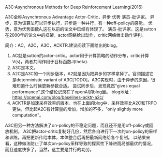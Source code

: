 A3C:Asynchronous Methods for Deep Reinforcement Learning(2016)

A3C全称Asynchronous Advantage Actor-Critic，异步 优势 演员-批评家。
异步，意为该算法可以异步执行，异步是一种并行，有一种off-policy的感觉。
优势，意为优势函数A,这在以前的论文中已经有体现了。
演员-批评家，这是sutton在2000年的论文中的框架，actor网络给出动作，critic网络给出动作评判。

简介：AC，A2C，A3C，ACKTR.建议阅读下面给出的blog。
1. AC就是sutton的actor-critic。actor用于计算策略的动作分布，critic计算V(s)，两者共同作用于目标函数J(theta).
2. A3C是本文。
3. A2C是A3C的一个同步版本，A2就是因为把异步的字样拿掉了。官网描述它是deterministic variant of A3C[TODO]。A3C实现时，由于异步的原因，很难知道什么时候更新参数合适。
尝试同步后，发现竟然"gives equal performance".这个结论记录在了openAI的blog里。
blog地址： https://openai.com/blog/baselines-acktr-a2c/
4. ACKTR是加速采样效率的版本，也在上面的blog中，采样效率比A2C和TRPO更快，但比起A2C有计算量的增加，增加的不多，"only slightly more computation"。


A3C用另一种方法解决了on-policy的不稳定问题，而且还不是用off-policy或回放机制。
A3C把actor-critic复制好几份，然后各自进行下一次的on-policy的采样和训练，再把更新传给本体，本体整合后再把最新网络给各个复制。
以结果来看，这种做法防止了单次on-policy采样导致的探索性下降进而局部最优的情况，而且速度快多了。当然，这主要是并行的功劳。



